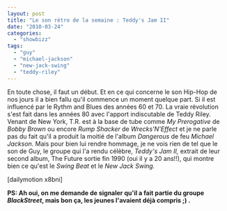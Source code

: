 ```yaml
---
layout: post
title: "Le son rétro de la semaine : Teddy's Jam II"
date: "2010-03-24"
categories: 
  - "showbizz"
tags: 
  - "guy"
  - "michael-jackson"
  - "new-jack-swing"
  - "teddy-riley"
---
```


En toute chose, il faut un début. Et en ce qui concerne le son Hip-Hop de nos jours il a bien fallu qu'il commence un moment quelque part. Si il est influencé par le Rythm and Blues des années 60 et 70. La vraie révolution s'est fait dans les années 80 avec l'apport indiscutable de Teddy Riley. Venant de New York, T.R. est à la base de tube comme _My Prerogative_ de _Bobby Brown_ ou encore _Rump Shacker_ de _Wrecks'N'Effect_ et je ne parle pas du fait qu'il a produit la moitié de l'album _Dangerous_ de feu _Michael Jackson_. Mais pour bien lui rendre hommage, je ne vois rien de tel que le son de Guy, le groupe qui l'a rendu célèbre, _Teddy's Jam II,_ extrait de leur second album, The Future sortie fin 1990 (oui il y a 20 ans!!), qui montre bien ce qu'est le _Swing Beat_ et le _New Jack Swing._

\[dailymotion x8bni\]

**PS: Ah oui, on me demande de signaler qu'il a fait partie du groupe _BlackStreet_, mais bon ça, les jeunes l'avaient déjà compris ;) .**
